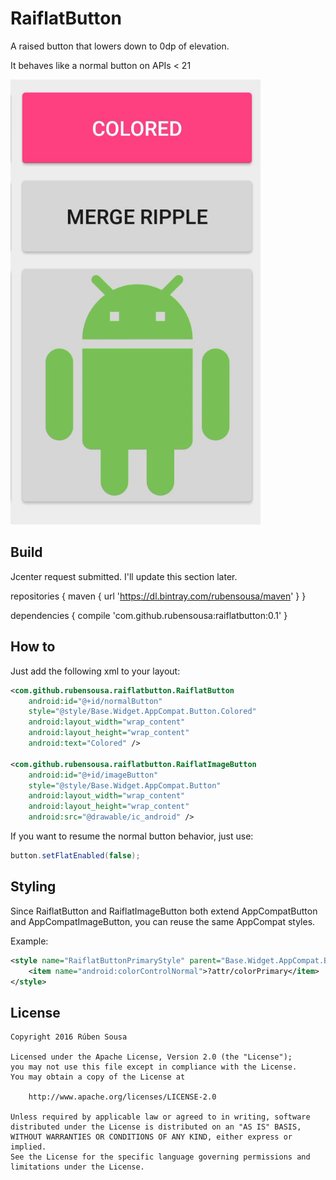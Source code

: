 # RaiflatButton

A raised button that lowers down to 0dp of elevation.

It behaves like a normal button on APIs < 21

<img src="screens/demo.gif" width="400">

## Build

Jcenter request submitted. I'll update this section later.

repositories {
   maven {
        url 'https://dl.bintray.com/rubensousa/maven'
   }
}

dependencies {
   compile 'com.github.rubensousa:raiflatbutton:0.1'
}


## How to

Just add the following xml to your layout:

```xml
<com.github.rubensousa.raiflatbutton.RaiflatButton
    android:id="@+id/normalButton"
    style="@style/Base.Widget.AppCompat.Button.Colored"
    android:layout_width="wrap_content"
    android:layout_height="wrap_content"
    android:text="Colored" />
    
<com.github.rubensousa.raiflatbutton.RaiflatImageButton
    android:id="@+id/imageButton"
    style="@style/Base.Widget.AppCompat.Button"
    android:layout_width="wrap_content"
    android:layout_height="wrap_content"
    android:src="@drawable/ic_android" />
```

If you want to resume the normal button behavior, just use:

```java
button.setFlatEnabled(false);
```

## Styling

Since RaiflatButton and RaiflatImageButton both extend AppCompatButton and AppCompatImageButton, you can reuse the same AppCompat styles.

Example:

```xml
<style name="RaiflatButtonPrimaryStyle" parent="Base.Widget.AppCompat.Button.Colored">
    <item name="android:colorControlNormal">?attr/colorPrimary</item>
</style>
```

## License

    Copyright 2016 Rúben Sousa
    
    Licensed under the Apache License, Version 2.0 (the "License");
    you may not use this file except in compliance with the License.
    You may obtain a copy of the License at
    
        http://www.apache.org/licenses/LICENSE-2.0
    
    Unless required by applicable law or agreed to in writing, software
    distributed under the License is distributed on an "AS IS" BASIS,
    WITHOUT WARRANTIES OR CONDITIONS OF ANY KIND, either express or implied.
    See the License for the specific language governing permissions and
    limitations under the License.
